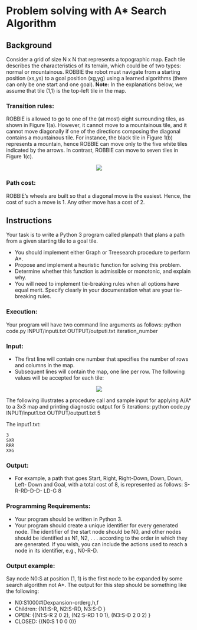 # Problem solving with A* Search Algorithm

## Background
Consider a grid of size N x N that represents a topographic map. Each tile describes the characteristics of its terrain, which could be of two types: normal or mountainous. ROBBIE the robot must navigate from a starting position (xs,ys) to a goal position (xg,yg) using a learned algorithms (there can only be one start and one goal).
**Note:** In the explanations below, we assume that tile (1,1) is the top-left tile in the map.

### Transition rules:
ROBBIE is allowed to go to one of the (at most) eight surrounding tiles, as shown in Figure 1(a). However, it cannot move to a mountainous tile, and it cannot move diagonally if one of the directions composing the diagonal contains a mountainous tile. For instance, the black tile in Figure 1(b) represents a mountain, hence ROBBIE can move only to the five white tiles indicated by the arrows. In contrast, ROBBIE can move to seven tiles in Figure 1(c).

<p align="center"><img src="https://user-images.githubusercontent.com/34445145/144842089-df1326fb-259a-4b85-9c8c-c9d4b7dc7cd0.png"></p>

### Path cost:
ROBBIE’s wheels are built so that a diagonal move is the easiest. Hence, the cost of
such a move is 1. Any other move has a cost of 2.

## Instructions
Your task is to write a Python 3 program called planpath that plans a path from a given starting tile to a goal tile.
- You should implement either Graph or Treesearch procedure to perform A*.
- Propose and implement a heuristic function for solving this problem.
- Determine whether this function is admissible or monotonic, and explain why.
- You will need to implement tie-breaking rules when all options have equal merit. Specify clearly in your documentation what are your tie-breaking rules.

### Execution:
Your program will have two command line arguments as follows: python code.py INPUT/inputi.txt OUTPUT/outputi.txt iteration_number

### Input:
- The first line will contain one number that specifies the number of rows and columns in the map.
- Subsequent lines will contain the map, one line per row. The following values will be accepted for each tile:

<p align="center"><img src="https://user-images.githubusercontent.com/34445145/144842948-90af1fc2-cf8f-4dd0-8d20-9c7ec02c4677.png"></p>

The following illustrates a procedure call and sample input for applying A/A* to a 3x3 map and printing diagnostic output for 5 iterations:
python code.py INPUT/input1.txt OUTPUT/output1.txt 5

The input1.txt:
```
3
SXR 
RRR 
XXG
```

### Output:
- For example, a path that goes Start, Right, Right-Down, Down, Down, Left- Down and Goal, with a total cost of 8, is represented as follows: S-R-RD-D-D- LD-G 8

### Programming Requirements:
- Your program should be written in Python 3.
- Your program should create a unique identifier for every generated node. The identifier of the start node should be N0, and other nodes should be identified as N1, N2, . . . according to the order in which they are generated. If you wish, you can include the actions used to reach a node in its identifier, e.g., N0-R-D.

### Output example:
Say node N0:S at position (1, 1) is the first node to be expanded by some search
algorithm not A*. The output for this step should be something like the following:

- N0:S1000#IDexpansion-orderg,h,f
- Children: {N1:S-R, N2:S-RD, N3:S-D }
- OPEN: {(N1:S-R 2 0 2), (N2:S-RD 1 0 1), (N3:S-D 2 0 2) }
- CLOSED: {(N0:S 1 0 0 0)}
